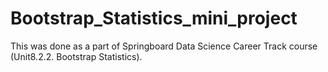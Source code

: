 # Bootstrap_Statistics_mini_project
This was done as a part of Springboard Data Science Career Track course (Unit8.2.2. Bootstrap Statistics).  
